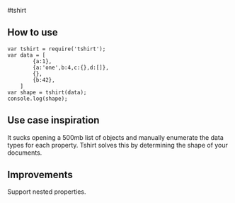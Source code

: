 #tshirt

## How to use
    var tshirt = require('tshirt');
    var data = [
			{a:1},
			{a:'one',b:4,c:{},d:[]},
			{},
			{b:42},
		]
	var shape = tshirt(data);
	console.log(shape);

## Use case inspiration
It sucks opening a 500mb list of objects and manually enumerate the data types for each property.  Tshirt solves this by determining the shape of your documents.  

## Improvements
Support nested properties.
